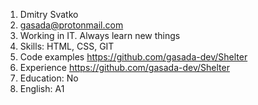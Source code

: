 1. Dmitry Svatko
2. gasada@protonmail.com
3. Working in IT. Always learn new things
4. Skills: HTML, CSS, GIT 
5. Code examples https://github.com/gasada-dev/Shelter
6. Experience https://github.com/gasada-dev/Shelter
7. Education: No
8. English: A1
